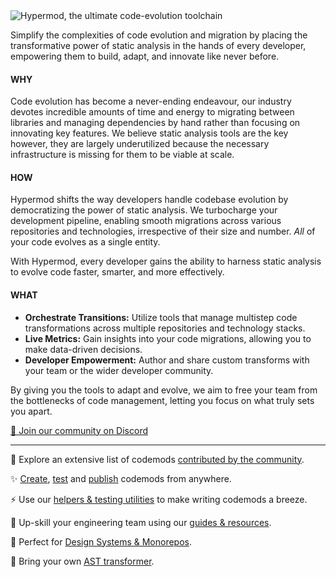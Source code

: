 <picture>
  <source media="(prefers-color-scheme: dark)" srcset="https://github.com/hypermod-io/.github/assets/3030010/ca382c0a-b04e-408c-b27f-237f762714a7">
  <source media="(prefers-color-scheme: light)" srcset="https://github.com/hypermod-io/.github/assets/3030010/d54c797c-dcfb-4cfc-90e2-284e1828fc8b">
  <img alt="Hypermod, the ultimate code-evolution toolchain" src="https://github.com/hypermod-io/.github/assets/3030010/d54c797c-dcfb-4cfc-90e2-284e1828fc8b">
</picture>

Simplify the complexities of code evolution and migration by placing the transformative power of static analysis in the hands of every developer, empowering them to build, adapt, and innovate like never before.

#### WHY

Code evolution has become a never-ending endeavour, our industry devotes incredible amounts of time and energy to migrating between libraries and managing dependencies by hand rather than focusing on innovating key features. We believe static analysis tools are the key however, they are largely underutilized because the necessary infrastructure is missing for them to be viable at scale. 

#### HOW

Hypermod shifts the way developers handle codebase evolution by democratizing the power of static analysis. We turbocharge your development pipeline, enabling smooth migrations across various repositories and technologies, irrespective of their size and number. _All_ of your code evolves as a single entity.

With Hypermod, every developer gains the ability to harness static analysis to evolve code faster, smarter, and more effectively.

#### WHAT

- **Orchestrate Transitions:** Utilize tools that manage multistep code transformations across multiple repositories and technology stacks.
- **Live Metrics:** Gain insights into your code migrations, allowing you to make data-driven decisions.
- **Developer Empowerment:** Author and share custom transforms with your team or the wider developer community.

By giving you the tools to adapt and evolve, we aim to free your team from the bottlenecks of code management, letting you focus on what truly sets you apart.

[💬 Join our community on Discord](https://discord.gg/XGqmKNZ8Rk)

---

🔭 Explore an extensive list of codemods [contributed by the community](https://www.codeshiftcommunity.com/docs/registry).

✨ [Create](https://www.codeshiftcommunity.com/docs/authoring), [test](https://www.codeshiftcommunity.com/docs/testing) and [publish](https://www.codeshiftcommunity.com/docs/consuming) codemods from anywhere.

⚡️ Use our [helpers & testing utilities](https://www.codeshiftcommunity.com/docs/utils) to make writing codemods a breeze.

🧠 Up-skill your engineering team using our [guides & resources](https://www.codeshiftcommunity.com/docs/your-first-codemod).

🎨 Perfect for [Design Systems & Monorepos](https://www.codeshiftcommunity.com/docs/monorepos).

🦄 Bring your own [AST transformer](https://www.codeshiftcommunity.com/docs/css-codemods).
